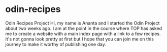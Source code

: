 # odin-recipes
Odin Recipes Project
Hi, my name is Ananta and I started the Odin Project about two weeks ago.
I am at the point in the course where TOP has asked me to create a website with a main index page with a link to a few recipes. 
It's not gonna look pretty at first but I hope that you can join me on this journey to make it worthy of publishing one day.
